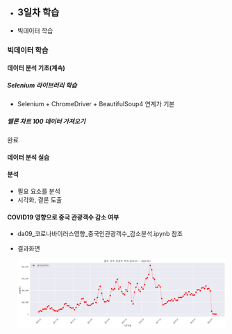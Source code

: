 - ## 3일차 학습
- 빅데이터 학습

### 빅데이터 학습

#### 데이터 분석 기초(계속)

##### Selenium 라이브러리 학습
- Selenium + ChromeDriver + BeautifulSoup4 연계가 기본

##### 멜론 차트 100 데이터 가져오기
완료

#### 데이터 분석 실습

#### 분석
- 필요 요소를 분석
- 시각화, 결론 도출

#### COVID19 영향으로 중국 관광객수 감소 여부
- da09_코로나바이러스영향_중국인관광객수_감소분석.ipynb 참조
- 결과화면 

    ![중국관광객](https://raw.githubusercontent.com/GangGnagGnag/bigdata-analysis-2024/main/images/ba005.png)
    
    
